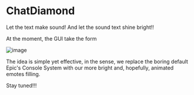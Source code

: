 # ChatDiamond
Let the text make sound!
And let the sound text shine bright!!

At the moment, the GUI take the form

![image](https://user-images.githubusercontent.com/2173654/205201916-74d89444-afe5-4384-b38b-986717dad000.png)

The idea is simple yet effective, in the sense, we replace the boring default Epic's Console System with our more bright and, hopefully, animated emotes filling.

Stay tuned!!!
